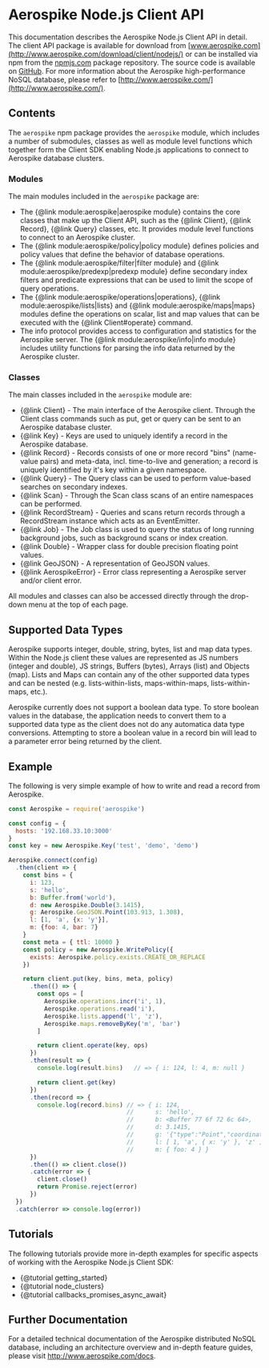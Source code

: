 # Aerospike Node.js Client API

This documentation describes the Aerospike Node.js Client API in detail. The
client API package is available for download from
[www.aerospike.com](http://www.aerospike.com/download/client/nodejs/) or can be
installed via npm from the [npmjs.com](https://www.npmjs.com/package/aerospike)
package repository. The source code is available on
[GitHub](https://github.com/aerospike/aerospike-client-nodejs). For more
information about the Aerospike high-performance NoSQL database, please refer
to [http://www.aerospike.com/](http://www.aerospike.com/).

## Contents

The `aerospike` npm package provides the `aerospike` module, which includes a
number of submodules, classes as well as module level functions which together
form the Client SDK enabling Node.js applications to connect to Aerospike
database clusters.

### Modules

The main modules included in the `aerospike` package are:

* The {@link module:aerospike|aerospike module} contains the core classes
  that make up the Client API, such as the {@link Client}, {@link Record},
  {@link Query} classes, etc. It provides module level functions to connect to
  an Aerospike cluster.
* The {@link module:aerospike/policy|policy module} defines policies and policy
  values that define the behavior of database operations.
* The {@link module:aerospike/filter|filter module} and {@link
  module:aerospike/predexp|predexp module} define secondary index filters and
  predicate expressions that can be used to limit the scope of query
  operations.
* The {@link module:aerospike/operations|operations}, {@link
  module:aerospike/lists|lists} and {@link module:aerospike/maps|maps} modules
  define the operations on scalar, list and map values that can be executed
  with the {@link Client#operate} command.
* The info protocol provides access to configuration and statistics for the
  Aerospike server. The {@link module:aerospike/info|info module} includes
  utility functions for parsing the info data returned by the Aerospike cluster.

### Classes

The main classes included in the `aerospike` module are:

* {@link Client} - The main interface of the Aerospike client. Through the
  Client class commands such as put, get or query can be sent to an Aerospike
  database cluster.
* {@link Key} - Keys are used to uniquely identify a record in the Aerospike database.
* {@link Record} - Records consists of one or more record "bins" (name-value
  pairs) and meta-data, incl. time-to-live and generation; a
  record is uniquely identified by it's key within a given namespace.
* {@link Query} - The Query class can be used to perform value-based searches
  on secondary indexes.
* {@link Scan} - Through the Scan class scans of an entire namespaces can be
  performed.
* {@link RecordStream} - Queries and scans return records through a
  RecordStream instance which acts as an EventEmitter.
* {@link Job} - The Job class is used to query the status of long running
  background jobs, such as background scans or index creation.
* {@link Double} - Wrapper class for double precision floating point values.
* {@link GeoJSON} - A representation of GeoJSON values.
* {@link AerospikeError} - Error class representing a Aerospike server and/or client error.

All modules and classes can also be accessed directly through the drop-down menu at the top of each page.

## Supported Data Types

Aerospike supports integer, double, string, bytes, list and map data types.
Within the Node.js client these values are represented as JS numbers
(integer and double), JS strings, Buffers (bytes), Arrays (list) and Objects
(map). Lists and Maps can contain any of the other supported data types and
can be nested (e.g. lists-within-lists, maps-within-maps, lists-within-maps,
etc.).

Aerospike currently does not support a boolean data type. To store boolean
values in the database, the application needs to convert them to a supported
data type as the client does not do any automatica data type conversions.
Attempting to store a boolean value in a record bin will lead to a parameter
error being returned by the client.

## Example

The following is very simple example of how to write and read a record from Aerospike.

```js
const Aerospike = require('aerospike')

const config = {
  hosts: '192.168.33.10:3000'
}
const key = new Aerospike.Key('test', 'demo', 'demo')

Aerospike.connect(config)
  .then(client => {
    const bins = {
      i: 123,
      s: 'hello',
      b: Buffer.from('world'),
      d: new Aerospike.Double(3.1415),
      g: Aerospike.GeoJSON.Point(103.913, 1.308),
      l: [1, 'a', {x: 'y'}],
      m: {foo: 4, bar: 7}
    }
    const meta = { ttl: 10000 }
    const policy = new Aerospike.WritePolicy({
      exists: Aerospike.policy.exists.CREATE_OR_REPLACE
    })

    return client.put(key, bins, meta, policy)
      .then(() => {
        const ops = [
          Aerospike.operations.incr('i', 1),
          Aerospike.operations.read('i'),
          Aerospike.lists.append('l', 'z'),
          Aerospike.maps.removeByKey('m', 'bar')
        ]

        return client.operate(key, ops)
      })
      .then(result => {
        console.log(result.bins)   // => { i: 124, l: 4, m: null }

        return client.get(key)
      })
      .then(record => {
        console.log(record.bins) // => { i: 124,
                                 //      s: 'hello',
                                 //      b: <Buffer 77 6f 72 6c 64>,
                                 //      d: 3.1415,
                                 //      g: '{"type":"Point","coordinates":[103.913,1.308]}',
                                 //      l: [ 1, 'a', { x: 'y' }, 'z' ],
                                 //      m: { foo: 4 } }
      })
      .then(() => client.close())
      .catch(error => {
        client.close()
        return Promise.reject(error)
      })
  })
  .catch(error => console.log(error))
```

## Tutorials

The following tutorials provide more in-depth examples for specific aspects of working with the Aerospike Node.js Client SDK:

* {@tutorial getting_started}
* {@tutorial node_clusters}
* {@tutorial callbacks_promises_async_await}

## Further Documentation

For a detailed technical documentation of the Aerospike distributed NoSQL
database, including an architecture overview and in-depth feature guides,
please visit <a href="http://www.aerospike.com/docs">http://www.aerospike.com/docs</a>.
